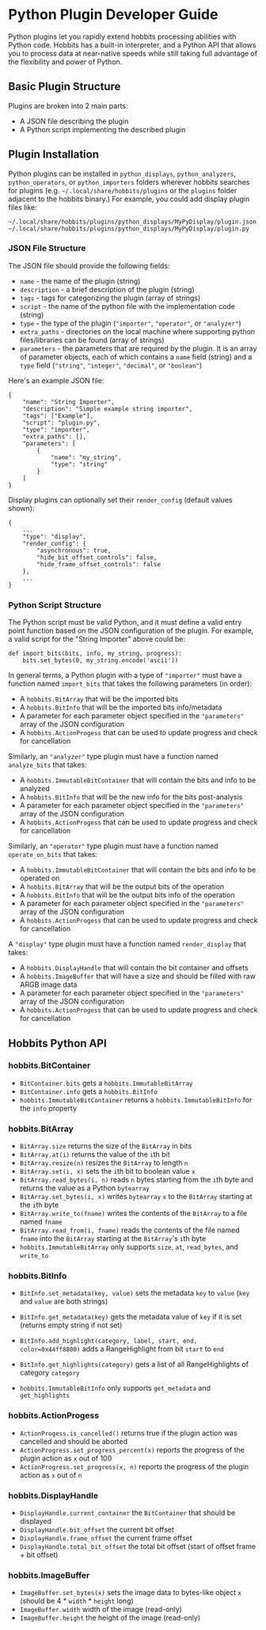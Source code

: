 # Python Plugin Developer Guide

Python plugins let you rapidly extend hobbits processing abilities with Python
code. Hobbits has a built-in interpreter, and a Python API that allows you to
process data at near-native speeds while still taking full advantage of the
flexibility and power of Python.

## Basic Plugin Structure

Plugins are broken into 2 main parts:

 - A JSON file describing the plugin
 - A Python script implementing the described plugin

## Plugin Installation

Python plugins can be installed in `python_displays`, `python_analyzers`,
`python_operators`, or `python_importers` folders wherever hobbits searches for
plugins (e.g. `~/.local/share/hobbits/plugins` or the `plugins` folder adjacent
to the hobbits binary.) For example, you could add display plugin files like:
```
~/.local/share/hobbits/plugins/python_displays/MyPyDisplay/plugin.json
~/.local/share/hobbits/plugins/python_displays/MyPyDisplay/plugin.py
```

### JSON File Structure

The JSON file should provide the following fields:

 - `name` - the name of the plugin (string)
 - `description` - a brief description of the plugin (string)
 - `tags` - tags for categorizing the plugin (array of strings)
 - `script` - the name of the python file with the implementation code (string)
 - `type` - the type of the plugin (`"importer"`, `"operator"`, or `"analyzer"`)
 - `extra_paths` - directories on the local machine where supporting python
 files/libraries can be found (array of strings)
 - `parameters` - the parameters that are required by the plugin. It is an
 array of parameter objects, each of which contains a `name` field (string)
 and a `type` field (`"string"`, `"integer"`, `"decimal"`, or `"boolean"`)

Here's an example JSON file:
```
{
    "name": "String Importer",
    "description": "Simple example string importer",
    "tags": ["Example"],
    "script": "plugin.py",
    "type": "importer",
    "extra_paths": [],
    "parameters": [
        {
            "name": "my_string",
            "type": "string"
        }
    ]
}
```

Display plugins can optionally set their `render_config` (default values shown):
```
{
    ...
    "type": "display",
    "render_config": {
        "asynchronous": true,
        "hide_bit_offset_controls": false,
        "hide_frame_offset_controls": false
    },
    ...
}
```


### Python Script Structure

The Python script must be valid Python, and it must define a valid entry point
function based on the JSON configuration of the plugin. For example, a valid
script for the "String Importer" above could be:
```
def import_bits(bits, info, my_string, progress):
    bits.set_bytes(0, my_string.encode('ascii'))
```

In general terms, a Python plugin with a type of `"importer"` must have a function
named `import_bits` that takes the following parameters (in order):

 - A `hobbits.BitArray` that will be the imported bits
 - A `hobbits.BitInfo` that will be the  imported bits info/metadata
 - A parameter for each parameter object specified in the `"parameters"` array of the JSON configuration
 - A `hobbits.ActionProgess` that can be used to update progress and check for cancellation

Similarly, an `"analyzer"` type plugin must have a function named `analyze_bits`
that takes:

 - A `hobbits.ImmutableBitContainer` that will contain the bits and info to be analyzed
 - A `hobbits.BitInfo` that will be the new info for the bits post-analysis
 - A parameter for each parameter object specified in the `"parameters"` array of the JSON configuration
 - A `hobbits.ActionProgess` that can be used to update progress and check for cancellation

Similarly, an `"operator"` type plugin must have a function named `operate_on_bits`
that takes:

 - A `hobbits.ImmutableBitContainer` that will contain the bits and info to be operated on
 - A `hobbits.BitArray` that will be the output bits of the operation
 - A `hobbits.BitInfo` that will be the output bits info of the operation
 - A parameter for each parameter object specified in the `"parameters"` array of the JSON configuration
 - A `hobbits.ActionProgess` that can be used to update progress and check for cancellation

A `"display"` type plugin must have a function named `render_display`
that takes:

 - A `hobbits.DisplayHandle` that will contain the bit container and offsets
 - A `hobbits.ImageBuffer` that will have a size and should be filled with raw ARGB image data
 - A parameter for each parameter object specified in the `"parameters"` array of the JSON configuration
 - A `hobbits.ActionProgess` that can be used to update progress and check for cancellation

## Hobbits Python API

### hobbits.BitContainer

 - `BitContainer.bits` gets a `hobbits.ImmutableBitArray`
 - `BitContainer.info` gets a `hobbits.BitInfo`
 - `hobbits.ImmutableBitContainer` returns a `hobbits.ImmutableBitInfo` for the `info` property

### hobbits.BitArray

 - `BitArray.size` returns the size of the `BitArray` in bits
 - `BitArray.at(i)` returns the value of the `i`th bit
 - `BitArray.resize(n)` resizes the `BitArray` to length `n`
 - `BitArray.set(i, x)` sets the `i`th bit to boolean value `x`
 - `BitArray.read_bytes(i, n)` reads `n` bytes starting from the `i`th byte and returns the value as a Python `bytearray`
 - `BitArray.set_bytes(i, x)` writes `bytearray` `x` to the `BitArray` starting at the `i`th byte
 - `BitArray.write_to(fname)` writes the contents of the `BitArray` to a file named `fname`
 - `BitArray.read_from(i, fname)` reads the contents of the file named `fname` into the `BitArray` starting at the `BitArray`'s `i`th byte
 - `hobbits.ImmutableBitArray` only supports `size`, `at`, `read_bytes`, and `write_to`

### hobbits.BitInfo

 - `BitInfo.set_metadata(key, value)` sets the metadata `key` to `value` (`key` and `value` are both strings)
 - `BitInfo.get_metadata(key)` gets the metadata value of `key` if it is set (returns empty string if not set)
 - `BitInfo.add_highlight(category, label, start, end, color=0x44ff8800)` adds a RangeHighlight from bit `start` to `end`
 - `BitInfo.get_highlights(category)` gets a list of all RangeHighlights of category `category`

 - `hobbits.ImmutableBitInfo` only supports `get_metadata` and `get_highlights`

### hobbits.ActionProgess

 - `ActionProgess.is_cancelled()` returns true if the plugin action was cancelled and should be aborted
 - `ActionProgress.set_progress_percent(x)` reports the progress of the plugin action as `x` out of 100
 - `ActionProgress.set_progress(x, n)` reports the progress of the plugin action as `x` out of `n`

### hobbits.DisplayHandle

 - `DisplayHandle.current_container` the `BitContainer` that should be displayed
 - `DisplayHandle.bit_offset` the current bit offset 
 - `DisplayHandle.frame_offset` the current frame offset
 - `DisplayHandle.total_bit_offset` the total bit offset (start of offset frame + bit offset)

### hobbits.ImageBuffer

 - `ImageBuffer.set_bytes(x)` sets the image data to bytes-like object `x` (should be 4 * `width` * `height` long)
 - `ImageBuffer.width` width of the image (read-only)
 - `ImageBuffer.height` the height of the image (read-only)